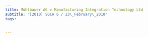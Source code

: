```yaml
---
title: Mühlbauer AG v Manufacturing Integration Technology Ltd 
subtitle: "[2010] SGCA 6 / 23\_February\_2010"
tags:


---
```


